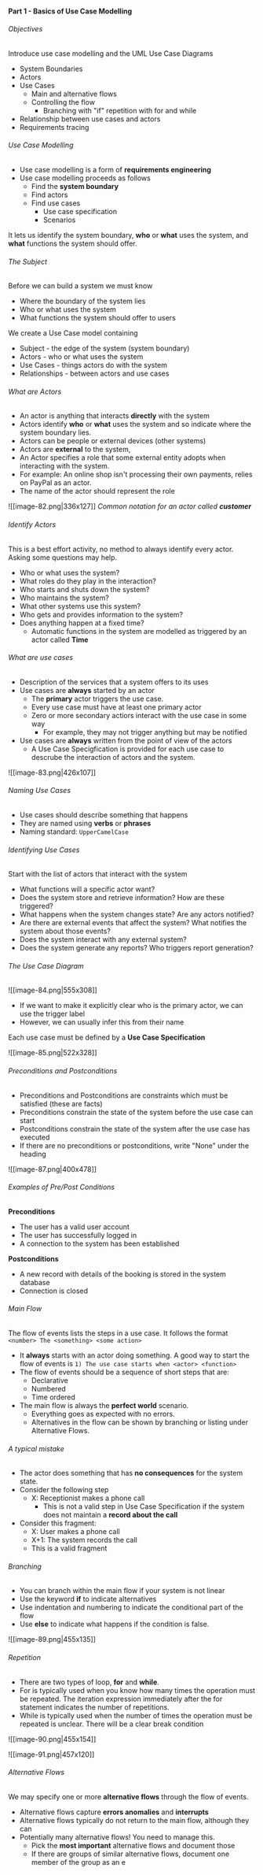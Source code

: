 #### Part 1 - Basics of Use Case Modelling

###### Objectives

Introduce use case modelling and the UML Use Case Diagrams
- System Boundaries
- Actors
- Use Cases
	- Main and alternative flows
	- Controlling the flow
		- Branching with "if" repetition with for and while
- Relationship between use cases and actors
- Requirements tracing

###### Use Case Modelling

- Use case modelling is a form of **requirements engineering**
- Use case modelling proceeds as follows
	- Find the **system boundary**
	- Find actors
	- Find use cases
		- Use case specification
		- Scenarios

It lets us identify the system boundary, **who** or **what** uses the system, and **what** functions the system should offer.

###### The Subject

Before we can build a system we must know
- Where the boundary of the system lies
- Who or what uses the system
- What functions the system should offer to users

We create a Use Case model containing
- Subject - the edge of the system (system boundary)
- Actors - who or what uses the system
- Use Cases - things actors do with the system
- Relationships - between actors and use cases

###### What are Actors

- An actor is anything that interacts **directly** with the system
- Actors identify **who** or **what** uses the system and so indicate where the system boundary lies.
- Actors can be people or external devices (other systems)
- Actors are **external** to the system, 
- An Actor specifies a role that some external entity adopts when interacting with the system. 
- For example: An online shop isn't processing their own payments, relies on PayPal as an actor. 
- The name of the actor should represent the role

![[image-82.png|336x127]]
*Common notation for an actor called **customer***

###### Identify Actors

This is a best effort activity, no method to always identify every actor. Asking some questions may help. 

- Who or what uses the system?
- What roles do they play in the interaction?
- Who starts and shuts down the system?
- Who maintains the system?
- What other systems use this system?
- Who gets and provides information to the system?
- Does anything happen at a fixed time?
	- Automatic functions in the system are modelled as triggered by an actor called **Time**


###### What are use cases

- Description of the services that a system offers to its uses
- Use cases are **always** started by an actor
	- The **primary** actor triggers the use case. 
	- Every use case must have at least one primary actor
	- Zero or more secondary actiors interact with the use case in some way
		- For example, they may not trigger anything but may be notified
- Use cases are **always** written from the point of view of the actors
	- A Use Case Specigfication is provided for each use case to descrube the interaction of actors and the system. 

![[image-83.png|426x107]]



###### Naming Use Cases

- Use cases should describe something that happens
- They are named using **verbs** or **phrases**
- Naming standard: `UpperCamelCase`


###### Identifying Use Cases

Start with the list of actors that interact with the system
- What functions will a specific actor want?
- Does the system store and retrieve information? How are these triggered?
- What happens when the system changes state? Are any actors notified?
- Are there are external events that affect the system? What notifies the system about those events?
- Does the system interact with any external system?
- Does the system generate any reports? Who triggers report generation?

###### The Use Case Diagram

![[image-84.png|555x308]]

- If we want to make it explicitly clear who is the primary actor, we can use the trigger label
- However, we can usually infer this from their name

Each use case must be defined by a **Use Case Specification** 

![[image-85.png|522x328]]

###### Preconditions and Postconditions

- Preconditions and Postconditions are constraints which must be satisfied (these are facts)
- Preconditions constrain the state of the system before the use case can start
- Postconditions constrain the state of the system after the use case has executed
- If there are no preconditions or postconditions, write "None" under the heading

![[image-87.png|400x478]]


###### Examples of Pre/Post Conditions

**Preconditions**

- The user has a valid user account
- The user has successfully logged in
- A connection to the system has been established

**Postconditions**

- A new record with details of the booking is stored in the system database
- Connection is closed

###### Main Flow

The flow of events lists the steps in a use case. It follows the format 
`<number> The <something> <some action>`

- It **always** starts with an actor doing something. A good way to start the flow of events is `1) The use case starts when <actor> <function>`
- The flow of events should be a sequence of short steps that are:
	- Declarative
	- Numbered
	- Time ordered
- The main flow is always the **perfect world** scenario.
	- Everything goes as expected with no errors. 
	- Alternatives in the flow can be shown by branching or listing under Alternative Flows. 

###### A typical mistake

- The actor does something that has **no consequences** for the system state. 
- Consider the following step
	- X: Receptionist makes a phone call
		- This is not a valid step in Use Case Specification if the system does not maintain a **record about the call**
- Consider this fragment:
	- X: User makes a phone call
	- X+1: The system records the call
	- This is a valid fragment

###### Branching

- You can branch within the main flow if your system is not linear
- Use the keyword **if** to indicate alternatives
- Use indentation and numbering to indicate the conditional part of the flow
- Use **else** to indicate what happens if the condition is false.

![[image-89.png|455x135]]

###### Repetition

- There are two types of loop, **for** and **while**. 
- For is typically used when you know how many times the operation must be repeated. The iteration expression immediately after the for statement indicates the number of repetitions. 
- While is typically used when the number of times the operation must be repeated is unclear. There will be a clear break condition

![[image-90.png|455x154]]

![[image-91.png|457x120]]

###### Alternative Flows

We may specify one or more **alternative flows** through the flow of events. 
- Alternative flows capture **errors anomalies** and **interrupts**
- Alternative flows typically do not return to the main flow, although they can
- Potentially many alternative flows! You need to manage this. 
	- Pick the **most important** alternative flows and document those
	- If there are groups of similar alternative flows, document one member of the group as an e